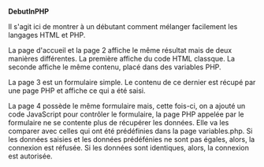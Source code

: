 <b>DebutInPHP</b>

Il s'agit ici de montrer à un débutant comment mélanger facilement les langages HTML et PHP.

La page d'accueil et la page 2 affiche le même résultat mais de deux manières différentes.
La première affiche du code HTML classque. La seconde affiche le même contenu, placé dans des variables PHP.

La page 3 est un formulaire simple. Le contenu de ce dernier est récupé par une page PHP et affiche ce qui a été saisi.

La page 4 possède le même formulaire mais, cette fois-ci, on a ajouté un code JavaScript pour contrôler le formulaire, la page PHP appelée par le formulaire ne se contente plus de récupérer les données.
Elle va les comparer avec celles qui ont été prédéfinies dans la page variables.php.
Si les données saisies et les données prédéfénies ne sont pas égales, alors, la connexion est réfusée. Si les données sont identiques, alors, la connexion est autorisée.
